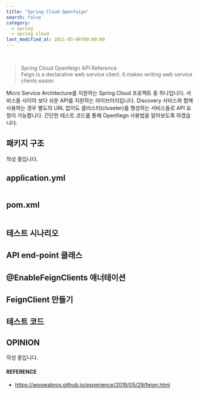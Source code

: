 ```yaml
---
title: "Spring Cloud Openfeign"
search: false
category:
  - spring
  - spring cloud
last_modified_at: 2021-03-06T00:00:00
---
```


<br>

> Spring Cloud Openfeign API Reference<br>
> Feign is a declarative web service client. It makes writing web service clients easier.

Micro Service Architecture를 지원하는 Spring Cloud 프로젝트 중 하나입니다. 
서비스들 사이의 보다 쉬운 API를 지원하는 라이브러리입니다. 
Discovery 서비스와 함께 사용하는 경우 별도의 URL 없이도 클러스터(cluseter)를 형성하는 서비스들로 API 요청이 가능합니다. 
간단한 테스트 코드를 통해 Openfiegn 사용법을 알아보도록 하겠습니다. 

## 패키지 구조
작성 중입니다.

## application.yml
```yml
```

## pom.xml
```xml
```

## 테스트 시나리오

## API end-point 클래스
## @EnableFeignClients 애너테이션
## FeignClient 만들기
## 테스트 코드

## OPINION
작성 중입니다.

#### REFERENCE
- <https://woowabros.github.io/experience/2019/05/29/feign.html>